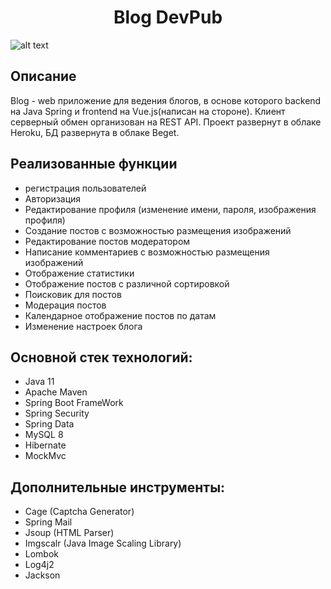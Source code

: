 <h1 align="center">Blog DevPub</h1>

![alt text](https://github.com/BToxic40/SocialNetwork/blob/dev/infoImage.jpg)

## Описание
Blog - web приложение для ведения блогов, в основе которого backend на Java Spring и frontend на Vue.js(написан на стороне). Клиент серверный обмен организован на REST API. Проект развернут в облаке Heroku, БД развернута в облаке Beget.

## Реализованные функции
- регистрация пользователей
- Авторизация
- Редактирование профиля (изменение имени, пароля, изображения профиля)
- Создание постов с возможностью размещения изображений
- Редактирование постов модератором
- Написание комментариев с возможностью размещения изображений
- Отображение статистики
- Отображение постов с различной сортировкой
- Поисковик для постов 
- Модерация постов
- Календарное отображение постов по датам
- Изменение настроек блога

## Основной стек технологий:
* Java 11
* Apache Maven
* Spring Boot FrameWork
* Spring Security
* Spring Data
* MySQL 8
* Hibernate
* MockMvc

## Дополнительные инструменты:
* Cage (Captcha Generator)
* Spring Mail
* Jsoup (HTML Parser)
* Imgscalr (Java Image Scaling Library)
* Lombok
* Log4j2
* Jackson
